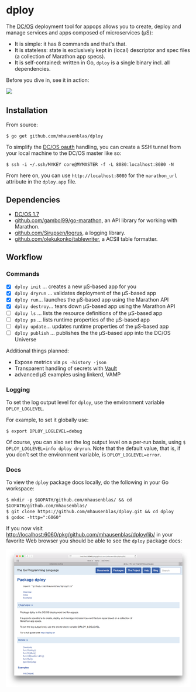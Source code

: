 # dploy

The [DC/OS](https://dcos.io) deployment tool for appops allows you to create, deploy and manage services and apps composed of microservices (µS):

- It is simple: it has 8 commands and that's that.
- It is stateless: state is exclusively kept in (local) descriptor and spec files (a collection of Marathon app specs).
- It is self-contained: written in Go, `dploy` is a single binary incl. all dependencies.

Before you dive in, see it in action:

<a href="https://asciinema.org/a/44075?autoplay=1" width="800px"><img src="https://asciinema.org/a/44075.png" /></a>

## Installation

From source:

    $ go get github.com/mhausenblas/dploy

To simplify the [DC/OS oauth](https://dcos.io/docs/1.7/administration/security/) handling, you can create a SSH tunnel from your local machine to the DC/OS master like so:

    $ ssh -i ~/.ssh/MYKEY core@MYMASTER -f -L 8080:localhost:8080 -N

From here on, you can use `http://localhost:8080` for the `marathon_url` attribute in the `dploy.app` file.

## Dependencies

- [DC/OS 1.7](https://dcos.io/releases/1.7.0/)
- [github.com/gambol99/go-marathon](https://github.com/gambol99/go-marathon), an API library for working with Marathon.
- [github.com/Sirupsen/logrus](https://github.com/Sirupsen/logrus), a logging library.
- [github.com/olekukonko/tablewriter](https://github.com/olekukonko/tablewriter), a ACSII table formatter.

## Workflow

### Commands

- [x] `dploy init` … creates a new µS-based app for you
- [x] `dploy dryrun` … validates deployment of the µS-based app
- [x] `dploy run`… launches the µS-based app using the Marathon API
- [x] `dploy destroy`… tears down µS-based app using the Marathon API
- [ ] `dploy ls` … lists the resource definitions of the µS-based app
- [ ] `dploy ps` … lists runtime properties of the µS-based app
- [ ] `dploy update`… updates runtime properties of the µS-based app
- [ ] `dploy publish` … publishes the the µS-based app into the DC/OS Universe

Additional things planned:

- Expose metrics via `ps -history -json`
- Transparent handling of secrets with [Vault](https://github.com/brndnmtthws/vault-dcos)
- advanced µS examples using linkerd, VAMP

### Logging

To set the log output level for `dploy`, use the environment variable `DPLOY_LOGLEVEL`. 

For example, to set it globally use:

    $ export DPLOY_LOGLEVEL=debug

Of course, you can also set the log output level on a per-run basis, using `$ DPLOY_LOGLEVEL=info dploy dryrun`. Note that the default value, that is, if you don't set the environment variable, is `DPLOY_LOGLEVEL=error`.

### Docs

To view the `dploy` package docs locally, do the following in your Go workspace:

    $ mkdir -p $GOPATH/github.com/mhausenblas/ && cd $GOPATH/github.com/mhausenblas/
    $ git clone https://github.com/mhausenblas/dploy.git && cd dploy
    $ godoc -http=":6060"

If you now visit [http://localhost:6060/pkg/github.com/mhausenblas/dploy/lib/](http://localhost:6060/pkg/github.com/mhausenblas/dploy/lib/) in your favorite Web browser you should be able to see the `dploy` package docs:

![Docs for dploy](img/dploy_godocs.png)